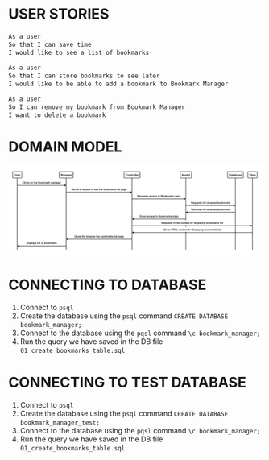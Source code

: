 # USER STORIES

```
As a user
So that I can save time
I would like to see a list of bookmarks
```

```
As a user
So that I can store bookmarks to see later
I would like to be able to add a bookmark to Bookmark Manager
```

```
As a user
So I can remove my bookmark from Bookmark Manager
I want to delete a bookmark
```


# DOMAIN MODEL

![Bookmark manager domain model](https://github.com/just-tam/bookmark_manager/blob/master/images/bookmark-manager-domain-model-for-first-user-story.png?raw=true)

# CONNECTING TO DATABASE

1. Connect to `psql`
2. Create the database using the `psql` command `CREATE DATABASE bookmark_manager;`
3. Connect to the database using the `pqsl` command `\c bookmark_manager;`
4. Run the query we have saved in the DB file `01_create_bookmarks_table.sql`

# CONNECTING TO TEST DATABASE

1. Connect to `psql`
2. Create the database using the `psql` command `CREATE DATABASE bookmark_manager_test;`
3. Connect to the database using the `pqsl` command `\c bookmark_manager;`
4. Run the query we have saved in the DB file `01_create_bookmarks_table.sql`
